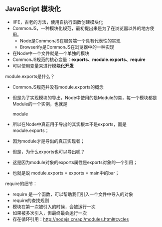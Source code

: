 ## JavaScript 模块化

- IIFE，古老的方法，使用自执行函数创建模块化
- CommonJS，一种模块化规范，最初提出来是为了在浏览器以外的地方使用。
  - Node是CommonJS在服务端一个具有代表性的实现
  - Browserify是CommonJS在浏览器中的一种实现
- 在Node中一个文件就是一个单独的模块
- CommonJS规范的核心变量：**exports、module.exports、require**
- 可以使用变量来进行模**块化开发**



module.exports是什么？

- CommonJS规范并没有module.exports的概念

- 但是为了实现模块的导出，Node中使用的是Module的类，每一个模块都是Module的一个实例，也就是

  module

- 所以在Node中真正用于导出的其实根本不是exports，而是module.exports； 

- 因为module才是导出的真正实现者；

- 但是，为什么exports也可以导出呢？

- 这是因为module对象的exports属性是exports对象的一个引用；

- 也就是说 module.exports = exports = main中的bar；

require的细节：

- require 是一个函数，可以帮助我们引入一个文件中导入的对象
- require的查找规则
- 模块在第一次被引入的时候，会被运行一次
- 如果被多次引入，但最终最会运行一次
- 存在循环引用：http://nodejs.cn/api/modules.html#cycles

